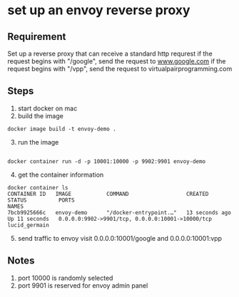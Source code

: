 # set up an envoy reverse proxy
## Requirement
Set up a reverse proxy that can receive a standard http requrest
if the request begins with "/google", send the request to www.google.com
if the request begins with "/vpp", send the request to virtualpairprogramming.com

## Steps
1. start docker on mac
2. build the image
```
docker image build -t envoy-demo .
```
3. run the image
```

docker container run -d -p 10001:10000 -p 9902:9901 envoy-demo
```

4. get the container information
```
docker container ls
CONTAINER ID   IMAGE           COMMAND                  CREATED          STATUS          PORTS                                              NAMES
7bcb9925666c   envoy-demo      "/docker-entrypoint.…"   13 seconds ago   Up 11 seconds   0.0.0.0:9902->9901/tcp, 0.0.0.0:10001->10000/tcp   lucid_germain
```

5. send traffic to envoy visit 0.0.0.0:10001/google and 0.0.0.0:10001:vpp
   
## Notes
1. port 10000 is randomly selected
2. port 9901 is reserved for envoy admin panel



